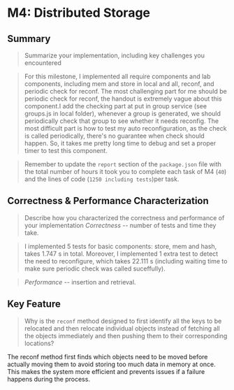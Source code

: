 # M4: Distributed Storage

## Summary

> Summarize your implementation, including key challenges you encountered

> For this milestone, I implemented all require components and lab components, including mem and store in local and all, reconf, and periodic check for reconf. The most challenging part for me should be periodic check for reconf, the handout is extremely vague about this component.I add the checking part at put in group service (see groups.js in local folder), whenever a group is generated, we should periodically check that group to see whether it needs reconfig. The most difficult part is how to test my auto reconfiguration, as the check is called periodically, there's no guarantee when check should happen. So, it takes me pretty long time to debug and set a proper timer to test this component.

> Remember to update the `report` section of the `package.json` file with the total number of hours it took you to complete each task of M4 (`40`) and the lines of code (`1250 including tests`)per task.

## Correctness & Performance Characterization

> Describe how you characterized the correctness and performance of your implementation
> _Correctness_ -- number of tests and time they take.

> I implemented 5 tests for basic components: store, mem and hash, takes 1.747 s in total. Moreover, I implemented 1 extra test to detect the need to reconfigure, which takes 22.111 s (including waiting time to make sure periodic check was called suceffully).

> _Performance_ -- insertion and retrieval.

## Key Feature

> Why is the `reconf` method designed to first identify all the keys to be relocated and then relocate individual objects instead of fetching all the objects immediately and then pushing them to their corresponding locations?

The reconf method first finds which objects need to be moved before actually moving them to avoid storing too much data in memory at once. This makes the system more efficient and prevents issues if a failure happens during the process.
